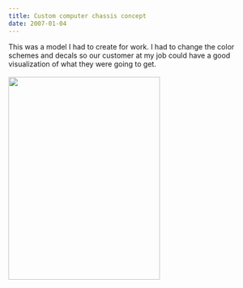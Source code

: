 ```yaml
---
title: Custom computer chassis concept
date: 2007-01-04
---
```

This was a model I had to create for work. I had to change the color schemes and decals so our customer at my job could have a good visualization of what they were going to get.<br /><br /><a onblur="try {parent.deselectBloggerImageGracefully();} catch(e) {}" href="http://1.bp.blogspot.com/_zdYMSK7YuAA/SargWigiauI/AAAAAAAAFGA/wlhGgPaK65c/s1600-h/chassis_web_full.jpg"><img style="float:left; margin:0 10px 10px 0;cursor:pointer; cursor:hand;width: 299px; height: 400px;" src="http://1.bp.blogspot.com/_zdYMSK7YuAA/SargWigiauI/AAAAAAAAFGA/wlhGgPaK65c/s400/chassis_web_full.jpg" border="0" alt="" id="BLOGGER_PHOTO_ID_5308301788634573538" /></a>
